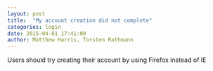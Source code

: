 ```yaml
---
layout: post
title:  "My account creation did not complete"
categories: login
date: 2015-04-01 17:41:00 
author: Matthew Harris, Torsten Rathmann
---
```


Users should try creating their account by using Firefox instead of IE

